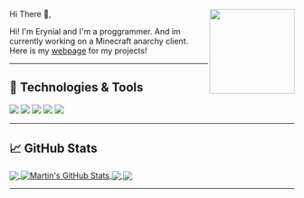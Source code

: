 <p>
  <a href="https://waylonwalker.com/latest-story.png"><img width="150" align='right' src="https://waylonwalker.com/latest-story.png"></a>
</p>

Hi There 👋,

Hi! I'm Erynial and I'm a proggrammer. And im currently working on a Minecraft anarchy client. Here is my [webpage](https://erynial.github.io/erynial-webpage/) for my projects!


  ---

## 🔧 Technologies & Tools

![](https://img.shields.io/badge/Windows-informational?style=flat&logo=Windows&logoColor=white&color=2bbc8a)
![](https://img.shields.io/badge/Editor-Visual-Studio-informational?style=flat&logo=visual-studio&logoColor=white&color=2bbc8a)
![](https://img.shields.io/badge/Editor-IntelliJ_IDEA-informational?style=flat&logo=intellij-idea&logoColor=white&color=2bbc8a)
![](https://img.shields.io/badge/Code-Python-informational?style=flat&logo=python&logoColor=white&color=2bbc8a)
![](https://img.shields.io/badge/Code-CSharp-informational?style=flat&logo=c-sharp&logoColor=white&color=2bbc8a)

 ---

## &#x1f4c8; GitHub Stats

<a href="https://github.com/Erynial/Erynial">
  <img align="center" src="https://github-readme-stats.vercel.app/api/top-langs/?username=Erynial&hide=java,html&title_color=ffffff&text_color=c9cacc&icon_color=2bbc8a&bg_color=1d1f21" />
</a>
<a href="https://github.com/MartinHeinz/Erynial">
  <img align="center" src="https://github-readme-stats.vercel.app/api?username=Erynial&show_icons=true&line_height=27&count_private=true&title_color=ffffff&text_color=c9cacc&icon_color=2bbc8a&bg_color=1d1f21" alt="Martin's GitHub Stats" />
</a>

<a href="https://github.com/Erynial/AppLauncher">
  <img align="center" src="https://github-readme-stats.vercel.app/api/pin/?username=Erynial&repo=AppLauncher&title_color=ffffff&text_color=c9cacc&icon_color=2bbc8a&bg_color=1d1f21" />
</a>

<a href="https://github.com/Erynial/erynial-webpage">
  <img align="center" src="https://github-readme-stats.vercel.app/api/pin/?username=Erynial&repo=erynial-webpage&title_color=ffffff&text_color=c9cacc&icon_color=2bbc8a&bg_color=1d1f21" />
</a>

---
<!--
**Erynial/Erynial** is a ✨ _special_ ✨ repository because its `README.md` (this file) appears on your GitHub profile.

Here are some ideas to get you started:

- 🔭 I’m currently working on ...
- 🌱 I’m currently learning ...
- 👯 I’m looking to collaborate on ...
- 🤔 I’m looking for help with ...
- 💬 Ask me about ...
- 📫 How to reach me: ...
- 😄 Pronouns: ...
- ⚡ Fun fact: ...
-->
